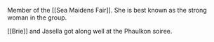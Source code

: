 Member of the [[Sea Maidens Fair]].  She is best known as the strong woman in the group.

[[Brie]] and Jasella got along well at the Phaulkon soiree.